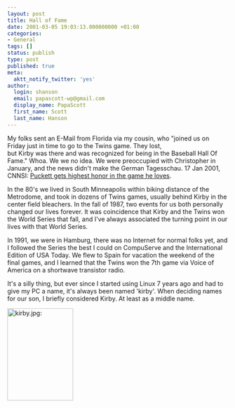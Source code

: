 ```yaml
---
layout: post
title: Hall of Fame
date: 2001-03-05 19:03:13.000000000 +01:00
categories:
- General
tags: []
status: publish
type: post
published: true
meta:
  aktt_notify_twitter: 'yes'
author:
  login: shanson
  email: papascott-wp@gmail.com
  display_name: PapaScott
  first_name: Scott
  last_name: Hanson
---
```

<p>My folks sent an E-Mail from Florida via my cousin, who "joined us on Friday just in time to go to the Twins game.  They lost,<br />
but Kirby was there and was recognized for being in the Baseball Hall Of Fame." Whoa. We we no idea. We were preoccupied with Christopher in January, and the news didn't make the German Tagesschau. 17 Jan 2001, CNNSI: <a href="http://sportsillustrated.cnn.com/baseball/mlb/news/2001/01/17/hall_puckett_ap/">Puckett gets highest honor in the game he loves</a>.</p>
<p>In the 80's we lived in South Minneapolis within biking distance of the Metrodome, and took in dozens of Twins games, usually behind Kirby in the center field bleachers. In the fall of 1987, two events for us both personally changed our lives forever. It was coincidence that Kirby and the Twins won the World Series that fall, and I've always associated the turning point in our lives with that World Series.</p>
<p>In 1991, we were in Hamburg, there was no Internet for normal folks yet, and I followed the Series the best I could on CompuServe and the International Edition of USA Today. We flew to Spain for vacation the weekend of the final games, and I learned that the Twins won the 7th game via Voice of America on a shortwave transistor radio.</p>
<p>It's a silly thing, but ever since I started using Linux 7 years ago and had to give my PC a name, it's always been named 'kirby'. When deciding names for our son, I briefly considered Kirby. At least as a middle name. </p>
<p><img src="https://res.cloudinary.com/papascott/image/upload/wordpress/wp-content/uploads/2001/03/t1puckettap01.jpg" height="210" width="150" border="0" alt="kirby.jpg: " /></p>
